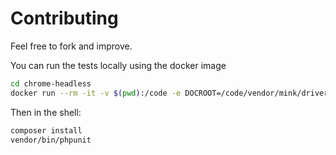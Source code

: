 Contributing
============

Feel free to fork and improve.

You can run the tests locally using the docker image

```bash
cd chrome-headless
docker run --rm -it -v $(pwd):/code -e DOCROOT=/code/vendor/mink/driver-testsuite/web-fixtures registry.gitlab.com/dmore/docker-chrome-headless bash
```

Then in the shell:

```bash
composer install
vendor/bin/phpunit
```
